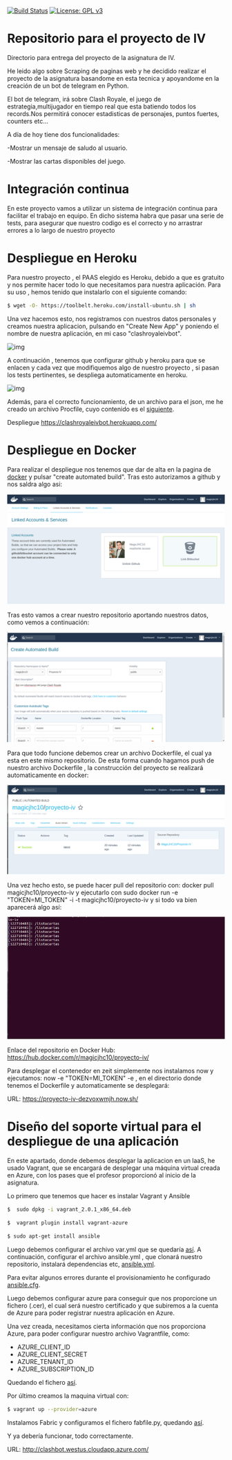 [![Build Status](https://travis-ci.org/MagicJHC10/Proyecto-IV.svg?branch=master)](https://travis-ci.org/MagicJHC10/Proyecto-IV)
[![License: GPL v3](https://img.shields.io/badge/License-GPL%20v3-blue.svg)](https://www.gnu.org/licenses/gpl-3.0)
# Repositorio para el proyecto de IV

Directorio para entrega del proyecto de la asignatura de IV.

He leido algo sobre Scraping de paginas web y he decidido realizar el proyecto de la asignatura basandome en esta tecnica y apoyandome en la creación de un bot de telegram en Python.

El bot de telegram, irá sobre Clash Royale, el juego de estrategia,multijugador en tiempo real que esta batiendo todos los records.Nos permitirá conocer estadisticas de personajes, puntos fuertes, counters etc...

A día de hoy tiene dos funcionalidades:

-Mostrar un mensaje de saludo al usuario.

-Mostrar las cartas disponibles del juego.
# Integración continua

En este proyecto vamos a utilizar un sistema de integración continua para facilitar el trabajo en equipo. En dicho sistema habra que pasar una serie de tests, para asegurar que nuestro codigo es el correcto y no arrastrar errores a lo largo de nuestro proyecto

# Despliegue en Heroku

Para nuestro proyecto , el PAAS elegido es Heroku, debido a que es gratuito y nos permite hacer todo lo que necesitamos para nuestra aplicación. Para su uso , hemos tenido que instalarlo con el siguiente comando:

```bash
$ wget -O- https://toolbelt.heroku.com/install-ubuntu.sh | sh
```

Una vez hacemos esto, nos registramos con nuestros datos personales y creamos nuestra aplicacion, pulsando en "Create New App" y poniendo el nombre de nuestra aplicación, en mi caso "clashroyaleivbot".

![img](https://github.com/MagicJHC10/Proyecto-IV/blob/master/capturas/1.png)

A continuación , tenemos que configurar github y heroku para que se enlacen y cada vez que modifiquemos algo de nuestro proyecto , si pasan los tests pertinentes, se despliega automaticamente en heroku.

![img](https://github.com/MagicJHC10/Proyecto-IV/blob/master/capturas/2.png)

Además, para el correcto funcionamiento, de un archivo para el json, me he creado un archivo Procfile, cuyo contenido es el [siguiente](https://github.com/MagicJHC10/ProyectoIV/blob/master/Procfile).

Despliegue https://clashroyaleivbot.herokuapp.com/

# Despliegue en Docker
 
Para realizar el despliegue nos tenemos que dar de alta en la pagina de [docker](https://hub.docker.com/) y pulsar "create automated build". Tras esto autorizamos a github y nos saldra algo asi:

![img](https://github.com/MagicJHC10/Proyecto-IV/blob/master/capturas/githubenlazadoadocker.png)

Tras esto vamos a crear nuestro repositorio aportando nuestros datos, como vemos a continuación:

![img](https://github.com/MagicJHC10/Proyecto-IV/blob/master/capturas/creandorepositoriodocker.png)

Para que todo funcione debemos crear un archivo Dockerfile, el cual ya esta en este mismo repositorio. De esta forma cuando hagamos push de nuestro archivo Dockerfile , la construcción del proyecto se realizará automaticamente en docker:

![img](https://github.com/MagicJHC10/Proyecto-IV/blob/master/capturas/traspushdedockerfile.png)

Una vez hecho esto, se puede hacer pull del repositorio con: docker pull magicjhc10/proyecto-iv y ejecutarlo con sudo docker run -e "TOKEN=MI_TOKEN" -i -t magicjhc10/proyecto-iv y si todo va bien aparecerá algo así:

![img](https://github.com/MagicJHC10/Proyecto-IV/blob/master/capturas/rundocker.png)

Enlace del repositorio en Docker Hub: https://hub.docker.com/r/magicjhc10/proyecto-iv/

Para desplegar el contenedor en zeit simplemente nos instalamos now y ejecutamos: now -e "TOKEN=MI_TOKEN" -e , en el directorio donde tenemos el Dockerfile y automaticamente se desplegará:

URL: https://proyecto-iv-dezvoxwmjh.now.sh/

# Diseño del soporte virtual para el despliegue de una aplicación

En este apartado, donde debemos desplegar la aplicacion en un laaS, he usado Vagrant, que se encargará de desplegar una máquina virtual creada en Azure, con los pases que el profesor proporcionó al inicio de la asignatura.

Lo primero que tenemos que hacer es instalar Vagrant y Ansible

```bash
$  sudo dpkg -i vagrant_2.0.1_x86_64.deb 
```

```bash
$  vagrant plugin install vagrant-azure
```

```bash
$ sudo apt-get install ansible

```

Luego debemos configurar el archivo var.yml que se quedaría [así](https://github.com/MagicJHC10/Proyecto-IV/blob/master/var.yml).
A continuación, configurar el archivo ansible.yml , que clonará nuestro repositorio, instalará dependencias etc, [ansible.yml](https://github.com/MagicJHC10/Proyecto-IV/blob/master/ansible.yml).

Para evitar algunos errores durante el provisionamiento he configurado [ansible.cfg](https://github.com/MagicJHC10/Proyecto-IV/blob/master/ansible.cfg).

Luego debemos configurar azure para conseguir que nos proporcione un fichero (.cer), el cual será nuestro certificado y que subiremos a la cuenta de Azure para poder registrar nuestra aplicación en Azure.

Una vez creada, necesitamos cierta información que nos proporciona Azure, para poder configurar nuestro archivo Vagrantfile, como:

- AZURE_CLIENT_ID
- AZURE_CLIENT_SECRET
- AZURE_TENANT_ID
- AZURE_SUBSCRIPTION_ID

Quedando el fichero [así](https://github.com/MagicJHC10/Proyecto-IV/blob/master/Vagrantfile).

Por último creamos la maquina virtual con:

```bash
$ vagrant up --provider=azure

```

Instalamos Fabric y configuramos el fichero fabfile.py, quedando [así](https://github.com/MagicJHC10/Proyecto-IV/blob/master/despliegue/fabfile.py).

Y ya debería funcionar, todo correctamente.


URL: http://clashbot.westus.cloudapp.azure.com/

